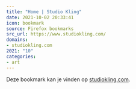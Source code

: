 ```yaml
---
title: "Home | Studio Kling"
date: 2021-10-02 20:33:41
icon: bookmark
source: Firefox bookmarks
src_url: https://www.studiokling.com/
domains:
- studiokling.com
2021: "10"
categories:
- art
---
```

Deze bookmark kan je vinden op [studiokling.com](https://www.studiokling.com/).
